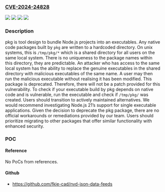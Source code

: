 ### [CVE-2024-24828](https://cve.mitre.org/cgi-bin/cvename.cgi?name=CVE-2024-24828)
![](https://img.shields.io/static/v1?label=Product&message=pkg&color=blue)
![](https://img.shields.io/static/v1?label=Version&message=%3C%3D%205.8.1%20&color=brightgreen)
![](https://img.shields.io/static/v1?label=Version&message=0%20&color=brightgreen)
![](https://img.shields.io/static/v1?label=Vulnerability&message=CWE-276%3A%20Incorrect%20Default%20Permissions&color=brightgreen)

### Description

pkg is tool design to bundle Node.js projects into an executables. Any native code packages built by `pkg` are written to a hardcoded directory. On unix systems, this is `/tmp/pkg/*` which is a shared directory for all users on the same local system. There is no uniqueness to the package names within this directory, they are predictable. An attacker who has access to the same local system has the ability to replace the genuine executables in the shared directory with malicious executables of the same name. A user may then run the malicious executable without realising it has been modified. This package is deprecated. Therefore, there will not be a patch provided for this vulnerability. To check if your executable build by pkg depends on native code and is vulnerable, run the executable and check if `/tmp/pkg/` was created. Users should transition to actively maintained alternatives. We would recommend investigating Node.js 21’s support for single executable applications. Given the decision to deprecate the pkg package, there are no official workarounds or remediations provided by our team. Users should prioritize migrating to other packages that offer similar functionality with enhanced security.

### POC

#### Reference
No PoCs from references.

#### Github
- https://github.com/fkie-cad/nvd-json-data-feeds


